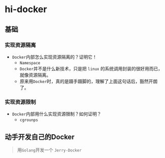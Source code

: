 # hi-docker

## 基础

### 实现资源隔离

- `Docker`内部怎么实现资源隔离的？证明它！
  - `Namespace`
  - `Docker`并不是什么新技术，只是把 `linux` 的系统调用封装的很好用而已，就像资源隔离。
  - 原来用`Docker`时，真的是蹑手蹑脚的，理解了上面这句话后，豁然开朗了。

### 实现资源限制

- `Docker`内部用什么实现资源限制？如何证明？
  - `cgrounps`

## 动手开发自己的Docker

> 用`Golang`开发一个 `Jerry-Docker`
